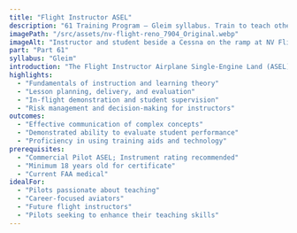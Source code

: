 ```yaml
---
title: "Flight Instructor ASEL"
description: "61 Training Program — Gleim syllabus. Train to teach others to fly. Develop instructional skills and aviation knowledge to become a certified flight instructor."
imagePath: "/src/assets/nv-flight-reno_7904_Original.webp"
imageAlt: "Instructor and student beside a Cessna on the ramp at NV Flight"
part: "Part 61"
syllabus: "Gleim"
introduction: "The Flight Instructor Airplane Single-Engine Land (ASEL) certificate is a pivotal step for pilots aspiring to share their passion for aviation and help others achieve their flying dreams. This specialized training program is designed to equip you with the instructional skills, techniques, and knowledge necessary to effectively teach student pilots. Through a combination of ground instruction and practical flight training, you'll learn how to communicate complex concepts, demonstrate maneuvers, and evaluate student performance. Our experienced instructors will guide you through the nuances of flight instruction, including lesson planning, student psychology, and effective use of training aids. By the end of this program, you'll be prepared to pass the FAA Flight Instructor Knowledge Test and Practical Test, positioning you to embark on a rewarding career as a certified flight instructor."
highlights:
  - "Fundamentals of instruction and learning theory"
  - "Lesson planning, delivery, and evaluation"
  - "In-flight demonstration and student supervision"
  - "Risk management and decision-making for instructors"
outcomes:
  - "Effective communication of complex concepts"
  - "Demonstrated ability to evaluate student performance"
  - "Proficiency in using training aids and technology"
prerequisites:
  - "Commercial Pilot ASEL; Instrument rating recommended"
  - "Minimum 18 years old for certificate"
  - "Current FAA medical"
idealFor:
  - "Pilots passionate about teaching"
  - "Career-focused aviators"
  - "Future flight instructors"
  - "Pilots seeking to enhance their teaching skills"
---
```

